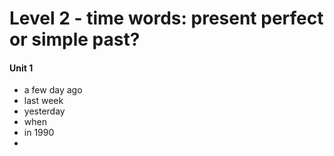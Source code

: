 # Level 2  - time words: present perfect or simple past?

#### Unit 1

- a few day ago
- last week
- yesterday
- when
- in 1990
- 


